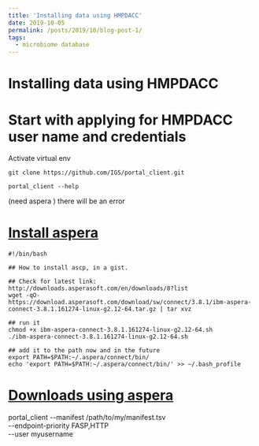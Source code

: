 ```yaml
---
title: 'Installing data using HMPDACC'
date: 2019-10-05
permalink: /posts/2019/10/blog-post-1/
tags:
  - microbiome database
---
```



# Installing data using HMPDACC

# Start with applying for HMPDACC user name and credentials
Activate virtual env

```
git clone https://github.com/IGS/portal_client.git

portal_client --help
```

(need aspera ) there will be an error


# [Install aspera](https://gist.github.com/mfansler/71f09c8b6c9a95ec4e759a8ffc488be3)

```{bash}
#!/bin/bash

## How to install ascp, in a gist.

## Check for latest link: http://downloads.asperasoft.com/en/downloads/8?list
wget -qO- https://download.asperasoft.com/download/sw/connect/3.8.1/ibm-aspera-connect-3.8.1.161274-linux-g2.12-64.tar.gz | tar xvz

## run it
chmod +x ibm-aspera-connect-3.8.1.161274-linux-g2.12-64.sh
./ibm-aspera-connect-3.8.1.161274-linux-g2.12-64.sh

## add it to the path now and in the future
export PATH=$PATH:~/.aspera/connect/bin/
echo 'export PATH=$PATH:~/.aspera/connect/bin/' >> ~/.bash_profile

```


# [Downloads using aspera](https://github.com/IGS/portal_client#5-downloads-using-aspera)
portal_client --manifest /path/to/my/manifest.tsv \
  --endpoint-priority FASP,HTTP \
  --user myusername